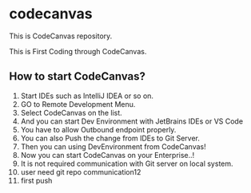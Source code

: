 # codecanvas
This is CodeCanvas repository.

This is First Coding through CodeCanvas.

## How to start CodeCanvas?
1. Start IDEs such as IntelliJ IDEA or so on.
2. GO to Remote Development Menu.
3. Select CodeCanvas on the list.
4. And you can start Dev Environment with JetBrains IDEs or VS Code
5. You have to allow Outbound endpoint properly. 
6. You can also Push the change from IDEs to Git Server.
7. Then you can using DevEnvironment from CodeCanvas!
8. Now you can start CodeCanvas on your Enterprise..!
9. It is not required communication with Git server on local system.
10. user need git repo communication12
11. first push